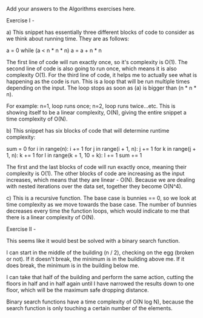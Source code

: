 Add your answers to the Algorithms exercises here.

Exercise I -

a) This snippet has essentially three different blocks of code to consider as we think about running time. They are as follows:

a = 0
while (a < n \* n \* n)
a = a + n \* n

The first line of code will run exactly once, so it's complexity is O(1).
The second line of code is also going to run once, which means it is also complexity O(1).
For the third line of code, it helps me to actually see what is happening as the code is run. This is a loop that will be run multiple times depending on the input. The loop stops as soon as (a) is bigger than (n \* n \* n).

For example:
n=1, loop runs once; n=2, loop runs twice...etc. This is showing itself to be a linear complexity, O(N), giving the entire snippet a time complexity of O(N).

b) This snippet has six blocks of code that will determine runtime complexity:

sum = 0
for i in range(n): i += 1
for j in range(i + 1, n): j += 1
for k in range(j + 1, n): k += 1
for l in range(k + 1, 10 + k): l += 1
sum += 1

The first and the last blocks of code will run exactly once, meaning their complexity is O(1). The other blocks of code are increasing as the input increases, which means that they are linear - O(N). Because we are dealing with nested iterations over the data set, together they become O(N^4).

c) This is a recursive function. The base case is bunnies == 0, so we look at time complexity as we move towards the base case. The number of bunnies decreases every time the function loops, which would indicate to me that there is a linear complexity of O(N).

Exercise II -

This seems like it would best be solved with a binary search function.

I can start in the middle of the building (n / 2), checking on the egg (broken or not). If it doesn't break, the minimum is in the building above me. If it does break, the minimum is in the building below me.

I can take that half of the building and perform the same action, cutting the floors in half and in half again until I have narrowed the results down to one floor, which will be the maximum safe dropping distance.

Binary search functions have a time complexity of O(N log N), because the search function is only touching a certain number of the elements.
